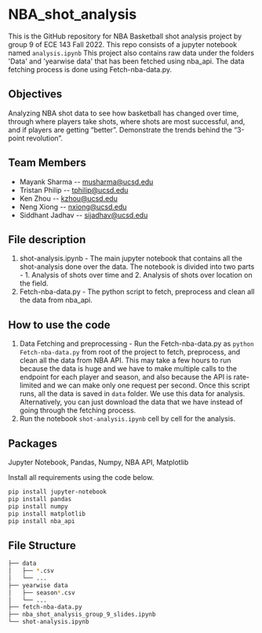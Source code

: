 # NBA_shot_analysis
This is the GitHub repository for NBA Basketball shot analysis project by group 9 of ECE 143 Fall 2022.
This repo consists of a jupyter notebook named `analysis.ipynb` 
This project also contains raw data under the folders 'Data' and 'yearwise data' that has been fetched using nba_api. The data fetching process is done using Fetch-nba-data.py.

## Objectives

Analyzing NBA shot data to see how basketball has changed over time, through where players take shots, where shots are most successful, and, and if players are getting “better”.
Demonstrate the trends behind the “3-point revolution”.

## Team Members
- Mayank Sharma -- musharma@ucsd.edu
- Tristan Philip -- tphilip@ucsd.edu
- Ken Zhou -- kzhou@ucsd.edu
- Neng Xiong -- nxiong@ucsd.edu
- Siddhant Jadhav -- sijadhav@ucsd.edu

## File description
1. shot-analysis.ipynb - The main jupyter notebook that contains all the shot-analysis done over the data. The notebook is divided into two parts - 1. Analysis of shots over time and 2. Analysis of shots over location on the field.
2. Fetch-nba-data.py - The python script to fetch, preprocess and clean all the data from nba_api. 

## How to use the code
1. Data Fetching and preprocessing  - Run the Fetch-nba-data.py as `python Fetch-nba-data.py` from root of the project to fetch, preprocess, and clean all the data from NBA API. This may take a few hours to run because the data is huge and we have to make multiple calls to the endpoint for each player and season, and also because the API is rate-limited and we can make only one request per second. Once this script runs, all the data is saved in `data` folder. We use this data for analysis. Alternatively, you can just download the data that we have instead of going through the fetching process.
2. Run the notebook `shot-analysis.ipynb` cell by cell for the analysis.

## Packages

Jupyter Notebook, Pandas, Numpy, NBA API, Matplotlib

Install all requirements using the code below.
```bash
pip install jupyter-notebook
pip install pandas
pip install numpy
pip install matplotlib
pip install nba_api
```
## File Structure

``` bash
├── data
│   ├── *.csv
│   └── ...
├── yearwise data
│   ├── season*.csv
│   └── ...
├── fetch-nba-data.py
├── nba_shot_analysis_group_9_slides.ipynb
└── shot-analysis.ipynb

```
